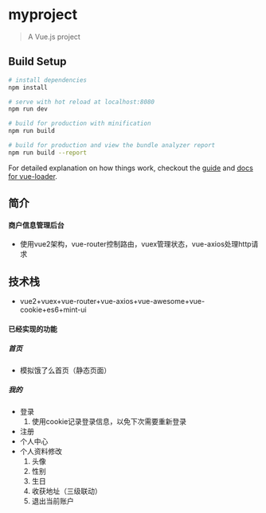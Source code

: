 # myproject

> A Vue.js project

## Build Setup

``` bash
# install dependencies
npm install

# serve with hot reload at localhost:8080
npm run dev

# build for production with minification
npm run build

# build for production and view the bundle analyzer report
npm run build --report
```

For detailed explanation on how things work, checkout the [guide](http://vuejs-templates.github.io/webpack/) and [docs for vue-loader](http://vuejs.github.io/vue-loader).

## 简介
#### 商户信息管理后台
* 使用vue2架构，vue-router控制路由，vuex管理状态，vue-axios处理http请求
## 技术栈
* vue2+vuex+vue-router+vue-axios+vue-awesome+vue-cookie+es6+mint-ui

#### 已经实现的功能
##### 首页
* 模拟饿了么首页（静态页面）
##### 我的
* 登录
  1. 使用cookie记录登录信息，以免下次需要重新登录
* 注册
* 个人中心
* 个人资料修改
  1. 头像
  2. 性别
  3. 生日
  4. 收获地址（三级联动）
  5. 退出当前账户